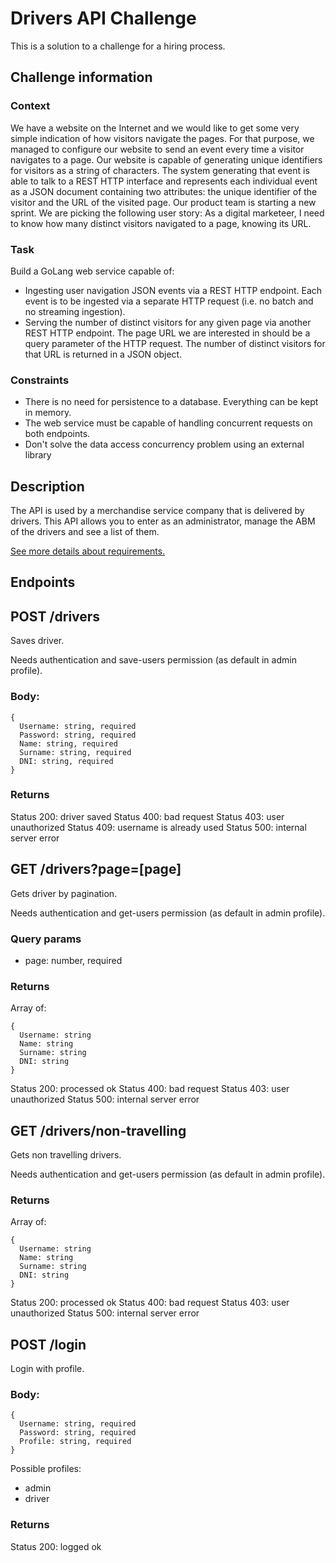 # Drivers API Challenge

This is a solution to a challenge for a hiring process.

## Challenge information
### Context
We have a website on the Internet and we would like to get some very simple indication of how visitors navigate the pages. For that purpose, we managed to configure our website to send an event every time a visitor navigates to a page. Our website is capable of generating unique identifiers for visitors as a string of characters.
The system generating that event is able to talk to a REST HTTP interface and represents each individual event as a JSON document containing two attributes: the unique identifier of the visitor and the URL of the visited page.
Our product team is starting a new sprint. We are picking the following user story: As a digital marketeer, I need to know how many distinct visitors navigated to a page, knowing its URL.

### Task
Build a GoLang web service capable of:
- Ingesting user navigation JSON events via a REST HTTP endpoint. Each event is
to be ingested via a separate HTTP request (i.e. no batch and no streaming
ingestion).
- Serving the number of distinct visitors for any given page via another REST HTTP
endpoint. The page URL we are interested in should be a query parameter of the
HTTP request. The number of distinct visitors for that URL is returned in a JSON
object.

### Constraints
- There is no need for persistence to a database. Everything can be kept in memory.
- The web service must be capable of handling concurrent requests on both
endpoints.
- Don't solve the data access concurrency problem using an external library

## Description

The API is used by a merchandise service company that is delivered by drivers. This API allows you to enter as an administrator, manage the ABM of the drivers and see a list of them.

[See more details about requirements.](https://docs.google.com/document/d/1jMgaHhiBAJurhoOI6lDN5Z3ChWY-CjUKQKrfthf9wkU/edit)

## Endpoints

## POST /drivers

Saves driver.

Needs authentication and save-users permission (as default in admin profile).

### Body:

```
{
  Username: string, required
  Password: string, required
  Name: string, required
  Surname: string, required
  DNI: string, required
}
```

### Returns

Status 200: driver saved
Status 400: bad request
Status 403: user unauthorized
Status 409: username is already used
Status 500: internal server error

## GET /drivers?page=[page]

Gets driver by pagination.

Needs authentication and get-users permission (as default in admin profile).

### Query params

- page: number, required

### Returns

Array of:

```
{
  Username: string
  Name: string
  Surname: string
  DNI: string
}
```

Status 200: processed ok
Status 400: bad request
Status 403: user unauthorized
Status 500: internal server error

## GET /drivers/non-travelling

Gets non travelling drivers.

Needs authentication and get-users permission (as default in admin profile).

### Returns

Array of:

```
{
  Username: string
  Name: string
  Surname: string
  DNI: string
}
```

Status 200: processed ok
Status 400: bad request
Status 403: user unauthorized
Status 500: internal server error


## POST /login

Login with profile.


### Body:

```
{
  Username: string, required
  Password: string, required
  Profile: string, required
}
```

Possible profiles:
- admin
- driver

### Returns

Status 200: logged ok
